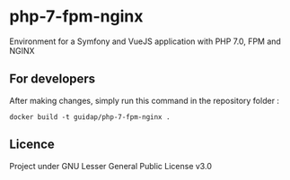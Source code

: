 # php-7-fpm-nginx
Environment for a Symfony and VueJS application with PHP 7.0, FPM and NGINX

## For developers

After making changes, simply run this command in the repository folder :
```
docker build -t guidap/php-7-fpm-nginx .
```

## Licence

Project under GNU Lesser General Public License v3.0
